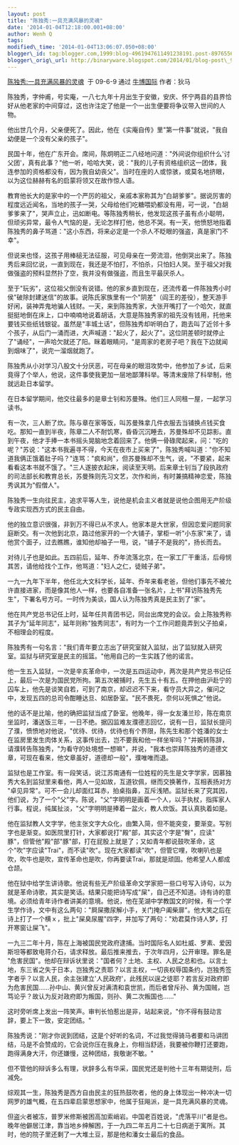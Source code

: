```yaml
--- 
layout: post 
title: "陈独秀:一具充满风暴的灵魂" 
date: '2014-01-04T12:18:00.001+08:00' 
author: Wenh Q
tags:
modified\_time: '2014-01-04T13:06:07.050+08:00' 
blogger\_id: tag:blogger.com,1999:blog-4961947611491238191.post-8976556383162003324
blogger\_orig\_url: http://binaryware.blogspot.com/2014/01/blog-post\_952.html
---
```

[陈独秀:一具充满风暴的灵魂](http://www.bullogger.com/blogs/dima/archives/299588.aspx)  于
09-6-9 通过 [牛博国际](http://www.bullogger.com/) 作者：狄马



陈独秀，字仲甫，号实庵，一八七九年十月出生于安徽，安庆、怀宁两县的县界恰好从他老家的中间穿过，这也许注定了他是一个一出生便要将争议带入世间的人物。



他出世几个月，父亲便死了。因此，他在《实庵自传》里"第一件事"就说，"我自幼便是一个没有父亲的孩子"。



民国十年，他在广东开会。席间，陈炯明正二八经地问道："外间说你组织什么'讨父团'，真有此事？"他一听，哈哈大笑，说："我的儿子有资格组织这一团体，我连参加的资格都没有，因为我自幼丧父"。当时在座的人或惊骇，或莫名地挤眼，以为这位赫赫有名的启蒙将领又在故作惊人语。



教育他长大的是家中的一个严厉的祖父，亲戚本家称其为"白胡爹爹"。据说厉害的程度远近闻名，当地的孩子一哭，父母给他们吃糖喂奶都没有用，可一说，"白胡爹爹来了"，哭声立止，迅如断电。等陈独秀稍长，他发现这孩子虽有点小聪明，但顽劣异常，最令人气恼的是，无论怎样打他，他总不哭。有一天，他愤怒地指着陈独秀的鼻子骂道："这小东西，将来必定是一个杀人不眨眼的强盗，真是家门不幸"。



但说来也怪，这孩子用棒槌无法征服，可见母亲在一旁流泪，他倒哭出来了。陈独秀后来回忆说，一直到现在，我还是不怕打，不怕杀，只怕妇人哭。至于祖父对我做强盗的预料显然扑了空，我并没有做强盗，而且生平最厌杀人。



至于"玩劣"，这位祖父倒没有说错。他的家乡直到现在，还流传着一件陈独秀小时侯"破除封建迷信"的故事。说陈氏家族里有一个"阴差"（阎王的差役），整天游手好闲，装神弄鬼地骗人钱财。一天，来到陈独秀家，大张开嘴打了一个哈欠，就直挺挺地倒在床上，口中喃喃地说着胡话，大意是陈独秀家的祖先没有钱用，托他来要钱买些纸钱银锭。虽然是"丰城土话"，但陈独秀却听明白了，跑去叫了近邻十多个孩子，从后门一涌而进，大声喊道："起火了，起火了"。这位阴差顿时就停止了"诵经"，一声哈欠就还了阳。眯着眼睛问，"是周家的老房子吧？我在下边就闻到烟味了"，说完一溜烟就跑了。



陈独秀从小对学习八股文十分厌恶，可在母亲的眼泪攻势中，他参加了乡试，后来竟得了个举人，他说，这件事使我更加一层地鄙薄科举。等清末废除了科举制，他就远赴日本留学。



在日本留学期间，他交往最多的是章士钊和苏曼殊。他们三人同租一屋，一起学习读书。



有一次，三人断了炊。陈与章在家等饭，叫苏曼殊拿几件衣服去当铺换点钱买食吃。那知一直到半夜，陈章二人不耐饥寒，昏昏沉沉睡去，苏曼殊却不见踪影。直到午夜，他才手捧一本书摇头晃脑地念着回来了。他俩一骨碌爬起来，问："吃的呢？"苏说："这本书我遍寻不得，今天在夜市上买来了"，陈独秀喊叫道："你不知道我俩正饿着肚子吗？"连骂："疯和尚"，但苏曼殊却不生气，说，"不要紧，起来看看这本书就不饿了。"三人遂披衣起床，阅读至天明。后来章士钊当了段执政府的司法部长和教育总长，苏曼殊则先习文艺，次作和尚，有时兼搞精神恋爱，陈独秀讽其为"假僧人"。



陈独秀一生向往民主，追求平等人生，说他是机会主义者就是说他企图用无产阶级专政实现西方式的民主自由。



他的独立意识很强，非到万不得已从不求人。他家本是大世家，但因恋爱问题同家庭断交。有一次他到北京，路过他家开的一个大铺子，掌柜一听"小东家"来了，请他赏个面子，过去瞧瞧，谁知他却袖子一甩，说，"铺子不是我的"，扬长而去。



对待儿子也是如此。五四前后，延年、乔年流落北京，在一家工厂干重活，后母悯其苦，请他给找个工作，他骂道："妇人之仁，徒贼子弟"。



一九一九年下半年，他任北大文科学长，延年、乔年来看老爸，但他们事先不被允许直接进家，而是像其他人一样，也要各自准备一张名片，上书"拜访陈独秀先生"，下署名号方可。一时传为美谈，国人认为陈独秀真是民主到了"家"。



他在共产党总书记任上时，延年任共青团书记，同台出席党的会议。会上陈独秀称其子为"延年同志"，延年则称"独秀同志"，有时为一个工作问题竟弄到父子拍桌，不相理会的程度。



陈独秀有一句名言："我们青年要立志出了研究室就入监狱，出了监狱就入研究室。监狱与研究室是民主的摇篮。"他用自己的一生实践了他的诺言。



他一生五入监狱，一次是辛亥革命中，一次是五四运动中，两次是共产党总书记任上，最后一次是为国民党所拘。第五次被捕时，先生五十有五。在押他由沪赴宁的囚车上，他先是谈笑自若，可到了南京，却迟迟不下来，看守员大异之，催问之中，发现五四的总司令酣睡达旦、如居卧室。"民不畏死，奈何以死惧之"他说。



他的话不是比喻，他的确把监狱当成了卧室。他晚年，得一女友潘兰珍，陈在南京坐监时，潘送饭三年，一日不绝。据囚监难友濮德志回忆，说有一日，监狱长提问了濮，愤愤地对他说，"优待、优待，优待也有个界限，陈先生和那个姓潘的女士在监房里发生肉体关系，这事传出去，岂不要我和他一样坐牢吗？"并婉转陈辞，请濮转告陈独秀，"为看守的处境想一想嘛"，并说，"我本也崇拜陈独秀的道德文章，可现在看来，他文章虽好，道德却一般"，濮唯唯而退。



监狱也是工作室。有一段笑话，说江苏南通有一位姓程的先生是文字学家，因慕独秀大名到监狱里来看他，两人一见如故，互道钦佩，继而交换著作，互相表扬对方
"卓见异常"。可不一会儿却面红耳赤，拍桌指鼻，互斥浅陋。监狱长来了究其因，他们说，为了一个"父"字。陈说，"父"字明明是画着一个人，以手执杖，指挥家人行事。程说，纯属扯淡，"父"字明明是捧着一盆火，教人炊饭。其认真执着如是。



他在监狱教人文字学，他主张文字大众化，由繁入简，但不能突变，要渐变。写别字也是渐变。如医院里打针，大家都说打"殿"部，其实这个字是"臀"，应读"
豚"，但管他"殿"部"豚"部，打在屁股上就是了；又如青年都说鼓吹革命，这个"吹"字应读"Trai"，而不读"吹"。现在大家都读"吹"，但管它哩，吹喇叭也是吹，吹牛也是吹，宣传革命也是吹，你再要读Trai，那就是顽固。他希望人人都成仓颉。



他在狱中给学生讲诗歌。他说有些无产阶级革命文学家把一些口号写入诗句，以为就是革命诗歌，其实是笑话。结果只能把诗写成"屎"，自己还不知道。诗有诗的意境。必须给青年诗作者讲美的意境。他说，他在芜湖中学教国文的时候，有一个学生学作诗，文中有这么两句："屙屎撒尿解小手，关门掩户阖柴扉"。他大笑之后在诗上打了一个横ｘ，批上"屎臭尿腥"四字，并加写了两句："劝君莫作诗人梦，打开寒窗让屎飞"。



一九三二年十月，陈在上海被国民党政府逮捕。当时国际名人如杜威、罗素、爱因斯坦等都致电蒋介石，请求释放。最后推来推去，于次年四月，公开审理。罪名是
"危害民国"。他却在辩诉状里说："国者何？土地、主权、人民之总和也。以言土地，东三省之失于日本，岂独秀之责耶？以言主权，一切丧权辱国条约，岂独秀签字者乎？以言人民，余主张建立'人民政府'，此残民以逞之徒耶？若言反对政府即为危害民国……孙中山、黄兴曾反对满清和袁世凯，而后者曾斥孙、黄为国贼，岂笃论乎？故认为反对政府即为叛国，则孙、黄二次叛国也……"



这时旁听席上发出一阵笑声。审判长怕惹出是非，站起来说，"你不得有鼓动言辞，要上下一致，安定团结。"



陈独秀说："刚才你说到团结，这是个好听的名词，不过我觉得骑马者要和马讲团结，马是不会赞成的，它会说你压在我身上，你相当舒适，我要被你鞭打还要跑，跑得满身大汗，你还嫌慢，这种团结，我敬谢不敏。"



但不管他的辩诉多么有理，状辞多么有华采，国民党还是判他十三年有期徒刑，后减免。



综观其一生，陈独秀是西方自由民主的狂热鼓吹者，他的身上体现出一种冲决一切网罗的雄气概，在五四辈启蒙思想家中，他属于狂飚派，是一具充满风暴的灵魂。



但盗火者被冻，普罗米修斯被困高加索峭岩。中国老百姓说，"虎落平川"者是也。晚年他僻居江津，靠当地乡绅解困，于一九四二年五月二十七日病逝于寓所。其时，他的院子里还剩了一大堆土豆，那是他和潘女士最后的食品。
